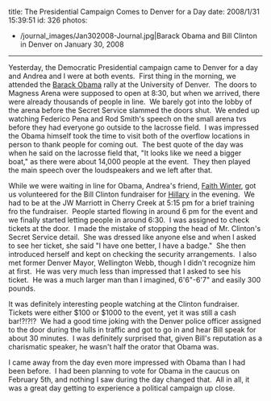 title: The Presidential Campaign Comes to Denver for a Day
date: 2008/1/31 15:39:51
id: 326
photos:
- /journal_images/Jan302008-Journal.jpg|Barack Obama and Bill Clinton in Denver on January 30, 2008
---
Yesterday, the Democratic Presidential campaign came to Denver for a day and Andrea and I were at both events.  First thing in the morning, we attended the [Barack Obama](http://www.barakobama.com) rally at the University of Denver.  The doors to Magness Arena were supposed to open at 8:30, but when we arrived, there were already thousands of people in line.  We barely got into the lobby of the arena before the Secret Service slammed the doors shut.  We ended up watching Federico Pena and Rod Smith's speech on the small arena tvs before they had everyone go outside to the lacrosse field.  I was impressed the Obama himself took the time to visit both of the overflow locations in person to thank people for coming out.  The best quote of the day was when he said on the lacrosse field that, "It looks like we need a bigger boat," as there were about 14,000 people at the event.  They then played the main speech over the loudspeakers and we left after that.

While we were waiting in line for Obama, Andrea's friend, [Faith Winter](http://www.faithwinter.com/), got us volunteered for the Bill Clinton fundraiser for [Hillary](http://www.hillaryclinton.com) in the evening.  We had to be at the JW Marriott in Cherry Creek at 5:15 pm for a brief training fro the fundraiser.  People started flowing in around 6 pm for the event and we finally started letting people in around 6:30.  I was assigned to check tickets at the door.  I made the mistake of stopping the head of Mr. Clinton's Secret Service detail.  She was dressed like anyone else and when I asked to see her ticket, she said "I have one better, I have a badge."  She then introduced herself and kept on checking the security arrangements.  I also met former Denver Mayor, Wellington Webb, though I didn't recognize him at first.  He was very much less than impressed that I asked to see his ticket.  He was a much larger man than I imagined, 6'6"-6'7" and easily 300 pounds.

It was definitely interesting people watching at the Clinton fundraiser.  Tickets were either $100 or $1000 to the event, yet it was still a cash bar!?!?!?  We had a good time joking with the Denver police officer assigned to the door during the lulls in traffic and got to go in and hear Bill speak for about 30 minutes.  I was definitely surprised that, given Bill's reputation as a charismatic speaker, he wasn't half the orator that Obama was. 

I came away from the day even more impressed with Obama than I had been before.  I had been planning to vote for Obama in the caucus on February 5th, and nothing I saw during the day changed that.  All in all, it was a great day getting to experience a political campaign up close.